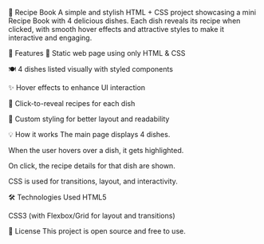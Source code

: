 🍲 Recipe Book
A simple and stylish HTML + CSS project showcasing a mini Recipe Book with 4 delicious dishes. Each dish reveals its recipe when clicked, with smooth hover effects and attractive styles to make it interactive and engaging.

📌 Features
📄 Static web page using only HTML & CSS

🍽️ 4 dishes listed visually with styled components

✨ Hover effects to enhance UI interaction

📖 Click-to-reveal recipes for each dish

🎨 Custom styling for better layout and readability

💡 How it works
The main page displays 4 dishes.

When the user hovers over a dish, it gets highlighted.

On click, the recipe details for that dish are shown.

CSS is used for transitions, layout, and interactivity.

🛠️ Technologies Used
HTML5

CSS3 (with Flexbox/Grid for layout and transitions)

📃 License
This project is open source and free to use.

